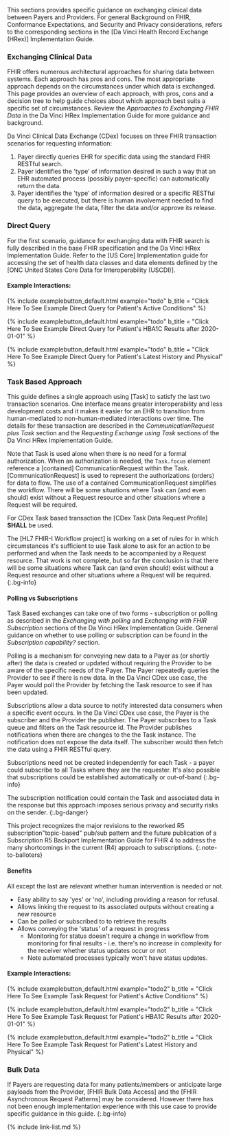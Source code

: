 This sections provides specific guidance on exchanging clinical data between Payers and Providers.  For general Background on FHIR, Conformance Expectations, and Security and Privacy considerations, refers to the corresponding sections in the [Da Vinci Health Record Exchange (HRex)] Implementation Guide.

### Exchanging Clinical Data

FHIR offers numerous architectural approaches for sharing data between systems. Each approach has pros and cons. The most appropriate approach depends on the circumstances under which data is exchanged. This page provides an overview of each approach, with pros, cons and a decision tree to help guide choices about which approach best suits a specific set of circumstances.  Review the *Approaches to Exchanging FHIR Data* in the Da Vinci HRex Implementation Guide for more guidance and background.

Da Vinci Clinical Data Exchange (CDex) focuses on three FHIR transaction scenarios for requesting information:

1. Payer directly queries EHR for specific data using the standard FHIR RESTful search.
1. Payer identifies the 'type' of information desired in such a way that an EHR automated process (possibly payer-specific) can automatically return the data.
1. Payer identifies the 'type' of information desired or a specific RESTful query to be executed, but there is human involvement needed to find the data, aggregate the data, filter the data and/or approve its release.

### Direct Query

For the first scenario, guidance for exchanging data with FHIR search is fully described in the base FHIR specification and the Da Vinci HRex Implementation Guide.  Refer to the [US Core] Implementation guide for accessing the set of health data classes and data elements defined by the [ONC United States Core Data for Interoperability (USCDI)].

#### Example Interactions:

{% include examplebutton_default.html example="todo" b_title = "Click Here To See Example Direct Query for Patient's Active Conditions" %}

{% include examplebutton_default.html example="todo" b_title = "Click Here To See Example Direct Query for Patient's HBA1C Results after 2020-01-01" %}

{% include examplebutton_default.html example="todo" b_title = "Click Here To See Example Direct Query for Patient's Latest History and Physical" %}

### Task Based Approach

This guide defines a single approach using [Task] to satisfy the last two transaction scenarios.  One interface means greater interoperability and less development costs and it makes it easier for an EHR to transition from human-mediated to non-human-mediated interactions over time.  The details for these transaction are described in the *CommunicationRequest plus Task* section and the *Requesting Exchange using Task* sections of the Da Vinci HRex Implementation Guide.

Note that Task is used alone when there is no need for a formal authorization. When an authorization is needed, the `Task.focus` element reference a [contained] CommunicationRequest within the Task.  [CommunicationRequest] is used to represent the  authorizations (orders) for data to flow.  The use of a contained CommunicationRequest simplifies the workflow.  There will be some situations where Task can (and even should) exist without a Request resource and other situations where a Request will be required.

For CDex Task based transaction the [CDex Task Data Request Profile] **SHALL** be used.

The [HL7 FHIR-I Workflow project] is working on a set of rules for in which circumstances it's sufficient to use Task alone to ask for an action to be performed and when the Task needs to be accompanied by a Request resource.  That work is not complete, but so far the conclusion is that there will be some situations where Task can (and even should) exist without a Request resource and other situations where a Request will be required.
{:.bg-info}

#### Polling vs Subscriptions

Task Based exchanges can take one of two forms - subscription or polling as described in the *Exchanging with polling* and *Exchanging with FHIR Subscription* sections of the Da Vinci HRex Implementation Guide.  General guidance on whether to use polling or subscription can be found in the *Subscription capability?* section.

Polling is a mechanism for conveying new data to a Payer as (or shortly after) the data is created or updated without requiring the Provider to be aware of the specific needs of the Payer.  The Payer repeatedly queries the Provider to see if there is new data. In the Da Vinci CDex use case, the Payer would poll the Provider by fetching the Task resource to see if has been updated.

Subscriptions allow a data source to notify interested data consumers when a specific event occurs.  In the Da Vinci CDex use case, the Payer is the subscriber and the Provider the publisher.  The Payer subscribes to a Task queue and filters on the Task resource id.  The Provider publishes notifications when there are changes to the the Task instance.  The notification does not expose the data itself.  The subscriber would then fetch the data using a FHIR RESTful query.

Subscriptions need not be created independently for each Task - a payer could subscribe to all Tasks where they are the requester.  It's also possible that subscriptions could be established automatically or out-of-band
{:.bg-info}

The subscription notification could contain the Task and associated data in the response but this approach imposes serious privacy and security risks on the sender.
{:.bg-danger}

This project recognizes the major revisions to the reworked R5 subscription"topic-based" pub/sub pattern and the future publication of a Subscription R5 Backport Implementation Guide for FHIR 4 to address the many shortcomings in the current (R4) approach to subscriptions.
{:.note-to-balloters}

#### Benefits

All except the last are relevant whether human intervention is needed or not.

- Easy ability to say 'yes' or 'no', including providing a reason for refusal.
- Allows linking the request to its associated outputs without creating a new resource
- Can be polled or subscribed to to retrieve the results
- Allows conveying the 'status' of a request in progress
   - Monitoring for status doesn't require a change in workflow from monitoring for final results - i.e. there's no increase in complexity for the receiver whether status updates occur or not
   - Note automated processes typically won't have status updates.

#### Example Interactions:

{% include examplebutton_default.html example="todo2" b_title = "Click Here To See Example Task Request for Patient's Active Conditions" %}

{% include examplebutton_default.html example="todo2" b_title = "Click Here To See Example Task Request for Patient's HBA1C Results after 2020-01-01" %}

{% include examplebutton_default.html example="todo2" b_title = "Click Here To See Example Task Request for Patient's Latest History and Physical" %}

### Bulk Data

If Payers are requesting data for many patients/members or anticipate large payloads from the Provider, [FHIR Bulk Data Access] and the [FHIR Asynchronous Request Patterns] may be considered. However there has not been enough implementation experience with this use case to provide specific guidance in this guide.
{:.bg-info}

{% include link-list.md %}
